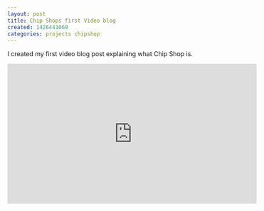 ```yaml
---
layout: post
title: Chip Shops first Video blog
created: 1426441069
categories: projects chipshop
---
```


I created my first video blog post explaining what Chip Shop is.

<iframe allowfullscreen="" frameborder="0" height="315" src="https://www.youtube.com/embed/9eQVH6e9X54" width="560"></iframe>
